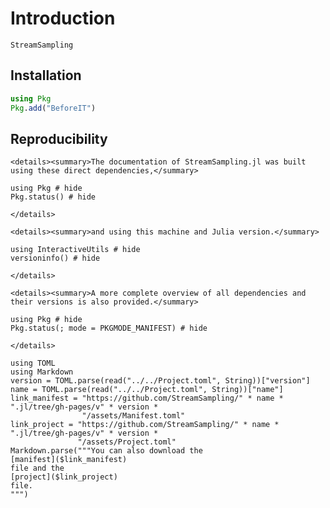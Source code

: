 
# Introduction

```@docs
StreamSampling
```

## Installation

```julia
using Pkg
Pkg.add("BeforeIT")
```

## Reproducibility

```@raw html
<details><summary>The documentation of StreamSampling.jl was built using these direct dependencies,</summary>
```

```@example
using Pkg # hide
Pkg.status() # hide
```

```@raw html
</details>
```

```@raw html
<details><summary>and using this machine and Julia version.</summary>
```

```@example
using InteractiveUtils # hide
versioninfo() # hide
```

```@raw html
</details>
```

```@raw html
<details><summary>A more complete overview of all dependencies and their versions is also provided.</summary>
```

```@example
using Pkg # hide
Pkg.status(; mode = PKGMODE_MANIFEST) # hide
```

```@raw html
</details>
```

```@eval
using TOML
using Markdown
version = TOML.parse(read("../../Project.toml", String))["version"]
name = TOML.parse(read("../../Project.toml", String))["name"]
link_manifest = "https://github.com/StreamSampling/" * name * ".jl/tree/gh-pages/v" * version *
                "/assets/Manifest.toml"
link_project = "https://github.com/StreamSampling/" * name * ".jl/tree/gh-pages/v" * version *
               "/assets/Project.toml"
Markdown.parse("""You can also download the
[manifest]($link_manifest)
file and the
[project]($link_project)
file.
""")
```
